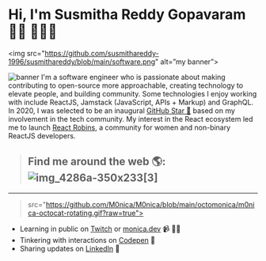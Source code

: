 # Hi, I'm Susmitha Reddy Gopavaram 👋🏾 👩🏾‍💻

<img src="https://github.com/susmithareddy-1996/susmithareddy/blob/main/software.png" alt=”my banner”>

![banner](https://github.com/susmithareddy-1996/susmithareddy/blob/main/software.png)
I'm a software engineer who is passionate about making contributing to open-source more approachable, creating technology to elevate people, and building community. Some technologies I enjoy working with include ReactJS, Jamstack (JavaScript, APIs + Markup) and GraphQL. In 2020, I was selected to be an inaugural <a href="https://stars.github.com/">GitHub Star 🌟</a> based on my involvement in the tech community.  My interest in the React ecosystem led me to launch <a href="https://www.reactrobins.com/">React Robins</a>, a community for women and non-binary ReactJS developers.

> ## **Find me around the web** 🌎: ![img_4286a-350x233](https://github.com/susmithareddy-1996/susmithareddy/blob/main/social%20media.gif)[3]
--------------
>   src="https://github.com/M0nica/M0nica/blob/main/octomonica/m0nica-octocat-rotating.gif?raw=true"></a>
- Learning in public on <a href="https://www.twitch.tv/blacktechdiva">Twitch</a> or <a href="https://www.monica.dev">monica.dev</a> 📹 ✍🏾
- Tinkering with interactions on <a href="https://codepen.io/m0nica"> Codepen</a> 🏓
- Sharing updates on <a href="https://www.linkedin.com/in/monicampowell/">LinkedIn</a> 💼
